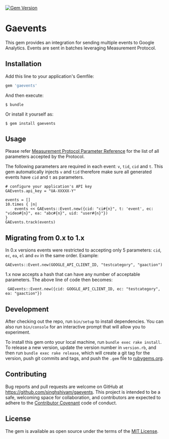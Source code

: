 [![Gem Version](https://badge.fury.io/rb/gaevents.svg)](https://badge.fury.io/rb/gaevents)

# Gaevents

This gem provides an integration for sending multiple events to Google Analytics. Events are sent in batches leveraging Measurement Protocol.

## Installation

Add this line to your application's Gemfile:

```ruby
gem 'gaevents'
```

And then execute:

    $ bundle

Or install it yourself as:

    $ gem install gaevents

## Usage

Please refer [Measurement Protocol Parameter Reference](https://developers.google.com/analytics/devguides/collection/protocol/v1/parameters) for the list of all parameters accepted by the Protocol.

The following parameters are required in each event:
`v`, `tid`, `cid` and `t`. This gem automatically injects `v` and `tid` therefore make sure all generated events have `cid` and `t` as parameters.

```
# configure your application's API key
GAEvents.api_key = "UA-XXXXX-Y"

events = []
10.times { |n|
	events << GAEvents::Event.new({cid: "ci#{n}", t: 'event', ec: "video#{n}", ea: "abc#{n}", uid: "user#{n}"})
}
GAEvents.track(events)
```

## Migrating from 0.x to 1.x

In 0.x versions events were restricted to accepting only 5 parameters: `cid`, `ec`, `ea`, `el` and `ev` in the same order. Example:
```
GAEvents::Event.new(GOOGLE_API_CLIENT_ID, "testcategory", "gaaction")
```
1.x now accepts a hash that can have any number of acceptable parameters. The above line of code then becomes:
```
 GAEvents::Event.new({cid: GOOGLE_API_CLIENT_ID, ec: "testcategory", ea: "gaaction"})
```

## Development

After checking out the repo, run `bin/setup` to install dependencies. You can also run `bin/console` for an interactive prompt that will allow you to experiment.

To install this gem onto your local machine, run `bundle exec rake install`. To release a new version, update the version number in `version.rb`, and then run `bundle exec rake release`, which will create a git tag for the version, push git commits and tags, and push the `.gem` file to [rubygems.org](https://rubygems.org).

## Contributing

Bug reports and pull requests are welcome on GitHub at https://github.com/singhshivam/gaevents. This project is intended to be a safe, welcoming space for collaboration, and contributors are expected to adhere to the [Contributor Covenant](http://contributor-covenant.org) code of conduct.


## License

The gem is available as open source under the terms of the [MIT License](http://opensource.org/licenses/MIT).

